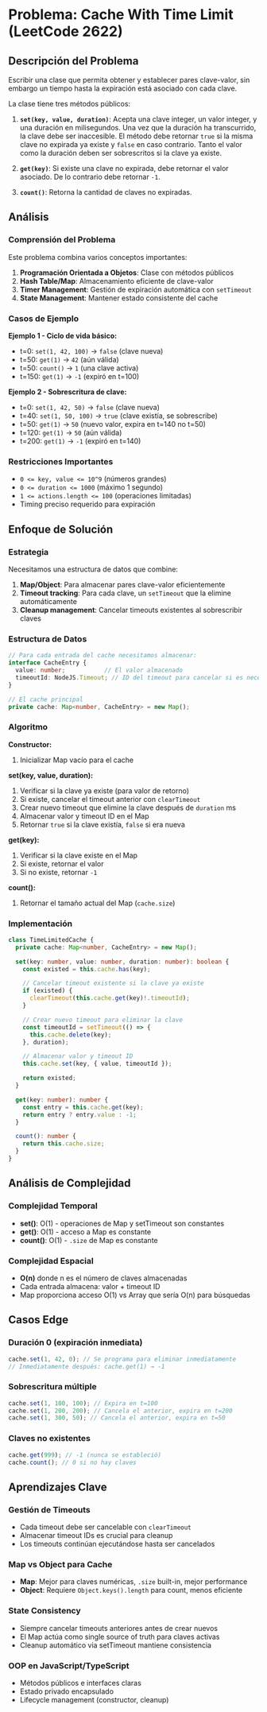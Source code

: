 # Problema: Cache With Time Limit (LeetCode 2622)

## Descripción del Problema

Escribir una clase que permita obtener y establecer pares clave-valor, sin embargo un tiempo hasta la expiración está asociado con cada clave.

La clase tiene tres métodos públicos:

1. **`set(key, value, duration)`**: Acepta una clave integer, un valor integer, y una duración en milisegundos. Una vez que la duración ha transcurrido, la clave debe ser inaccesible. El método debe retornar `true` si la misma clave no expirada ya existe y `false` en caso contrario. Tanto el valor como la duración deben ser sobrescritos si la clave ya existe.

2. **`get(key)`**: Si existe una clave no expirada, debe retornar el valor asociado. De lo contrario debe retornar `-1`.

3. **`count()`**: Retorna la cantidad de claves no expiradas.

## Análisis

### Comprensión del Problema

Este problema combina varios conceptos importantes:

1. **Programación Orientada a Objetos**: Clase con métodos públicos
2. **Hash Table/Map**: Almacenamiento eficiente de clave-valor
3. **Timer Management**: Gestión de expiración automática con `setTimeout`
4. **State Management**: Mantener estado consistente del cache

### Casos de Ejemplo

**Ejemplo 1 - Ciclo de vida básico:**

- t=0: `set(1, 42, 100)` → `false` (clave nueva)
- t=50: `get(1)` → `42` (aún válida)
- t=50: `count()` → `1` (una clave activa)
- t=150: `get(1)` → `-1` (expiró en t=100)

**Ejemplo 2 - Sobrescritura de clave:**

- t=0: `set(1, 42, 50)` → `false` (clave nueva)
- t=40: `set(1, 50, 100)` → `true` (clave existía, se sobrescribe)
- t=50: `get(1)` → `50` (nuevo valor, expira en t=140 no t=50)
- t=120: `get(1)` → `50` (aún válida)
- t=200: `get(1)` → `-1` (expiró en t=140)

### Restricciones Importantes

- `0 <= key, value <= 10^9` (números grandes)
- `0 <= duration <= 1000` (máximo 1 segundo)
- `1 <= actions.length <= 100` (operaciones limitadas)
- Timing preciso requerido para expiración

## Enfoque de Solución

### Estrategia

Necesitamos una estructura de datos que combine:

1. **Map/Object**: Para almacenar pares clave-valor eficientemente
2. **Timeout tracking**: Para cada clave, un `setTimeout` que la elimine automáticamente
3. **Cleanup management**: Cancelar timeouts existentes al sobrescribir claves

### Estructura de Datos

```typescript
// Para cada entrada del cache necesitamos almacenar:
interface CacheEntry {
  value: number;           // El valor almacenado
  timeoutId: NodeJS.Timeout; // ID del timeout para cancelar si es necesario
}

// El cache principal
private cache: Map<number, CacheEntry> = new Map();
```

### Algoritmo

**Constructor:**

1. Inicializar Map vacío para el cache

**set(key, value, duration):**

1. Verificar si la clave ya existe (para valor de retorno)
2. Si existe, cancelar el timeout anterior con `clearTimeout`
3. Crear nuevo timeout que elimine la clave después de `duration` ms
4. Almacenar valor y timeout ID en el Map
5. Retornar `true` si la clave existía, `false` si era nueva

**get(key):**

1. Verificar si la clave existe en el Map
2. Si existe, retornar el valor
3. Si no existe, retornar `-1`

**count():**

1. Retornar el tamaño actual del Map (`cache.size`)

### Implementación

```typescript
class TimeLimitedCache {
  private cache: Map<number, CacheEntry> = new Map();

  set(key: number, value: number, duration: number): boolean {
    const existed = this.cache.has(key);

    // Cancelar timeout existente si la clave ya existe
    if (existed) {
      clearTimeout(this.cache.get(key)!.timeoutId);
    }

    // Crear nuevo timeout para eliminar la clave
    const timeoutId = setTimeout(() => {
      this.cache.delete(key);
    }, duration);

    // Almacenar valor y timeout ID
    this.cache.set(key, { value, timeoutId });

    return existed;
  }

  get(key: number): number {
    const entry = this.cache.get(key);
    return entry ? entry.value : -1;
  }

  count(): number {
    return this.cache.size;
  }
}
```

## Análisis de Complejidad

### Complejidad Temporal

- **set()**: O(1) - operaciones de Map y setTimeout son constantes
- **get()**: O(1) - acceso a Map es constante
- **count()**: O(1) - `.size` de Map es constante

### Complejidad Espacial

- **O(n)** donde n es el número de claves almacenadas
- Cada entrada almacena: valor + timeout ID
- Map proporciona acceso O(1) vs Array que sería O(n) para búsquedas

## Casos Edge

### Duración 0 (expiración inmediata)

```typescript
cache.set(1, 42, 0); // Se programa para eliminar inmediatamente
// Inmediatamente después: cache.get(1) → -1
```

### Sobrescritura múltiple

```typescript
cache.set(1, 100, 100); // Expira en t=100
cache.set(1, 200, 200); // Cancela el anterior, expira en t=200
cache.set(1, 300, 50); // Cancela el anterior, expira en t=50
```

### Claves no existentes

```typescript
cache.get(999); // -1 (nunca se estableció)
cache.count(); // 0 si no hay claves
```

## Aprendizajes Clave

### Gestión de Timeouts

- Cada timeout debe ser cancelable con `clearTimeout`
- Almacenar timeout IDs es crucial para cleanup
- Los timeouts continúan ejecutándose hasta ser cancelados

### Map vs Object para Cache

- **Map**: Mejor para claves numéricas, `.size` built-in, mejor performance
- **Object**: Requiere `Object.keys().length` para count, menos eficiente

### State Consistency

- Siempre cancelar timeouts anteriores antes de crear nuevos
- El Map actúa como single source of truth para claves activas
- Cleanup automático via setTimeout mantiene consistencia

### OOP en JavaScript/TypeScript

- Métodos públicos e interfaces claras
- Estado privado encapsulado
- Lifecycle management (constructor, cleanup)
